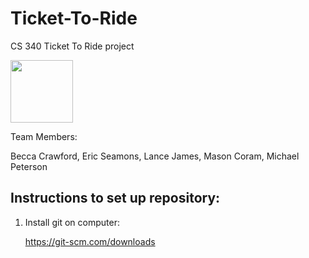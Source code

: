 # Ticket-To-Ride
CS 340 Ticket To Ride project

<img src="https://cf.geekdo-images.com/images/pic38668.jpg" width="100" height="100" />

Team Members:

Becca Crawford, Eric Seamons, Lance James, Mason Coram, Michael Peterson




## Instructions to set up repository:

1.  Install git on computer:

    https://git-scm.com/downloads
